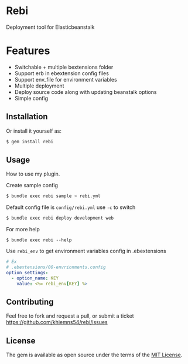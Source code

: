 # Rebi
Deployment tool for Elasticbeanstalk

# Features
  - Switchable  + multiple bextensions folder
  - Support erb in ebextension config files
  - Support env_file for environment variables
  - Multiple deployment
  - Deploy source code along with updating beanstalk options
  - Simple config

## Installation
Or install it yourself as:
```bash
$ gem install rebi
```

## Usage
How to use my plugin.

Create sample config
```bash
$ bundle exec rebi sample > rebi.yml
```

Default config file is `config/rebi.yml` use `-c` to switch
```bash
$ bundle exec rebi deploy development web
```

For more help
```
$ bundle exec rebi --help
```

Use `rebi_env` to get environment variables config in .ebextensions
```yaml
# Ex
# .ebextensions/00-envrionments.config
option_settings:
  - option_name: KEY
    value: <%= rebi_env[KEY] %>
```

## Contributing
Feel free to fork and request a pull, or submit a ticket
https://github.com/khiemns54/rebi/issues

## License
The gem is available as open source under the terms of the [MIT License](http://opensource.org/licenses/MIT).
